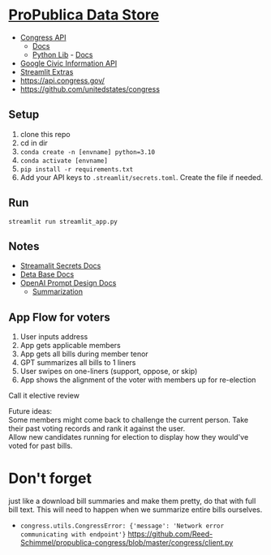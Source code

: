# [ProPublica Data Store](https://www.propublica.org/datastore/apis)
- [Congress API](https://www.propublica.org/datastore/api/propublica-congress-api)
    - [Docs](https://projects.propublica.org/api-docs/congress-api/)
    - [Python Lib](https://github.com/eyeseast/propublica-congress) - [Docs](https://propublica-congress.readthedocs.io/en/latest/)
- [Google Civic Information API](https://developers.google.com/civic-information/docs/v2)
- [Streamlit Extras](https://github.com/arnaudmiribel/streamlit-extras)
- https://api.congress.gov/
- https://github.com/unitedstates/congress
## Setup
1. clone this repo
1. cd in dir
1. `conda create -n [envname] python=3.10`
1. `conda activate [envname]`
1. `pip install -r requirements.txt`
1. Add your API keys to `.streamlit/secrets.toml`. Create the file if needed.

## Run
`streamlit run streamlit_app.py`

## Notes
- [Streamalit Secrets Docs](https://docs.streamlit.io/streamlit-community-cloud/get-started/deploy-an-app/connect-to-data-sources/secrets-management)
- [Deta Base Docs](https://deta.space/docs/en/reference/base/sdk)
- [OpenAI Prompt Design Docs](https://platform.openai.com/docs/guides/completion/introduction)
    - [Summarization](https://platform.openai.com/docs/guides/completion/summarization)

## App Flow for voters
1. User inputs address
1. App gets applicable members
1. App gets all bills during member tenor
1. GPT summarizes all bills to 1 liners
1. User swipes on one-liners (support, oppose, or skip)
1. App shows the alignment of the voter with members up for re-election

Call it elective review

Future ideas:<br/>
Some members might come back to challenge the current person. Take their past voting records and rank it against the user.<br/>
Allow new candidates running for election to display how they would've voted for past bills.

# Don't forget
just like a download bill summaries and make them pretty, do that with full bill text.
This will need to happen when we summarize entire bills ourselves.

- `congress.utils.CongressError: {'message': 'Network error communicating with endpoint'}` https://github.com/Reed-Schimmel/propublica-congress/blob/master/congress/client.py